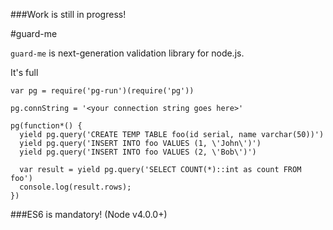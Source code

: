 ###Work is still in progress!

#guard-me

`guard-me` is next-generation validation library for node.js.

It's full

```
var pg = require('pg-run')(require('pg'))

pg.connString = '<your connection string goes here>'

pg(function*() {
  yield pg.query('CREATE TEMP TABLE foo(id serial, name varchar(50))')
  yield pg.query('INSERT INTO foo VALUES (1, \'John\')')
  yield pg.query('INSERT INTO foo VALUES (2, \'Bob\')')

  var result = yield pg.query('SELECT COUNT(*)::int as count FROM foo')
  console.log(result.rows);
})
```

###ES6 is mandatory! (Node v4.0.0+)